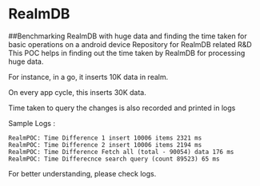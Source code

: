 # RealmDB
##Benchmarking RealmDB with huge data and finding the time taken for basic operations on a android device
Repository for RealmDB related R&amp;D
This POC helps in finding out the time taken by RealmDB for processing huge data.

For instance, in a go, it inserts 10K data in realm.

On every app cycle, this inserts 30K data.

Time taken to query the changes is also recorded and printed in logs

Sample Logs : 

    RealmPOC: Time Difference 1 insert 10006 items 2321 ms
    RealmPOC: Time Difference 2 insert 10006 items 2194 ms
    RealmPOC: Time Difference Fetch all (total - 90054) data 176 ms
    RealmPOC: Time Differecnce search query (count 89523) 65 ms

For better understanding, please check logs.
